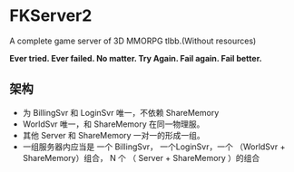 # FKServer2
A complete game server of 3D MMORPG tlbb.(Without resources)

**Ever tried. Ever failed. No matter. Try Again. Fail again. Fail better.**

## 架构
* 为 BillingSvr 和 LoginSvr 唯一，不依赖 ShareMemory
* WorldSvr 唯一，和 ShareMemory 在同一物理服。
* 其他 Server 和 ShareMemory 一对一的形成一组。
* 一组服务器内应当是 一个 BillingSvr， 一个LoginSvr，一个 （WorldSvr + ShareMemory）组合， N 个 （ Server + ShareMemory ）的组合
